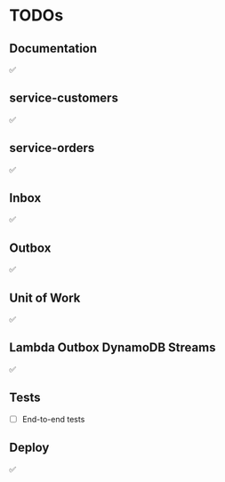 # TODOs

## Documentation

✅

## service-customers

✅

## service-orders

✅

## Inbox

✅

## Outbox

✅

## Unit of Work

✅

## Lambda Outbox DynamoDB Streams

✅

## Tests

- [ ] End-to-end tests

## Deploy

✅
